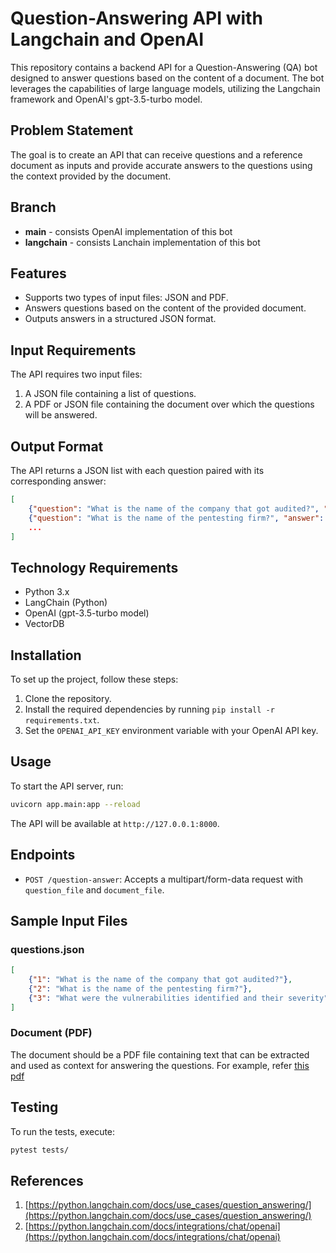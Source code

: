 # Question-Answering API with Langchain and OpenAI

This repository contains a backend API for a Question-Answering (QA) bot designed to answer questions based on the content of a document. The bot leverages the capabilities of large language models, utilizing the Langchain framework and OpenAI's gpt-3.5-turbo model.

## Problem Statement

The goal is to create an API that can receive questions and a reference document as inputs and provide accurate answers to the questions using the context provided by the document.

## Branch

* __main__ - consists OpenAI implementation of this bot
* __langchain__ - consists Lanchain implementation of this bot

## Features

* Supports two types of input files: JSON and PDF.
* Answers questions based on the content of the provided document.
* Outputs answers in a structured JSON format.

## Input Requirements

The API requires two input files:

1. A JSON file containing a list of questions.
2. A PDF or JSON file containing the document over which the questions will be answered.

## Output Format

The API returns a JSON list with each question paired with its corresponding answer:

```json
[
    {"question": "What is the name of the company that got audited?", "answer": "Zania"},
    {"question": "What is the name of the pentesting firm?", "answer": "Praveen KSM"},
    ...
]
```

## Technology Requirements

* Python 3.x
* LangChain (Python)
* OpenAI (gpt-3.5-turbo model)
* VectorDB

## Installation

To set up the project, follow these steps:

1. Clone the repository.
2. Install the required dependencies by running `pip install -r requirements.txt`.
3. Set the `OPENAI_API_KEY` environment variable with your OpenAI API key.

## Usage

To start the API server, run:

```bash
uvicorn app.main:app --reload
```

The API will be available at `http://127.0.0.1:8000`.

## Endpoints

* `POST /question-answer`: Accepts a multipart/form-data request with `question_file` and `document_file`.

## Sample Input Files

### questions.json

```json
[
    {"1": "What is the name of the company that got audited?"},
    {"2": "What is the name of the pentesting firm?"},
    {"3": "What were the vulnerabilities identified and their severity"}
]
```

### Document (PDF)

The document should be a PDF file containing text that can be extracted and used as context for answering the questions. For example, refer [this pdf](/zania_pentest_pdf%20(2).pdf)

## Testing

To run the tests, execute:

```bash
pytest tests/
```

## References

1. [https://python.langchain.com/docs/use_cases/question_answering/](https://python.langchain.com/docs/use_cases/question_answering/)
2. [https://python.langchain.com/docs/integrations/chat/openai](https://python.langchain.com/docs/integrations/chat/openai)
